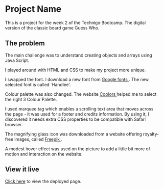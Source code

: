 # Project Name

This is a project for the week 2 of the Technigo Bootcamp. The digital version of the classic board game Guess Who. 

## The problem
The main challenge was to understand creating objects and arrays using Java Script. 

I played around with HTML and CSS to make my project more unique.

I swapped the font. I download a new font from  <a href="https://fonts.google.com/specimen/Handlee" target="_blank">Google fonts </a>. The new selected font is called 'Handlee'. 

Colour palette was also changed. 
The website <a href="https://coolors.co/palettes/popular/3%20colors" target="_blank">Coolors </a> helped me to select the right 3 Colour Palette. 

I used marquee tag which enables a scrolling text area that moves across the page - it was used for a footer and credits information. By using it, I discovered it needs extra CSS properties to be compatible with Safari browser. 

The magnifying glass icon was downloaded from a website offering royalty-free images, called <a href="https://www.freepik.com/free-icon/blackhat_14502801.htm#query=detective%20icon&position=34&from_view=search&track=ais" target="_blank">Freepik </a>.

A modest hover effect was used on the picture to add a little bit more of motion and interaction on the website. 

## View it live
<a href=" " target="_blank">Click here</a> to view the deployed page. 

